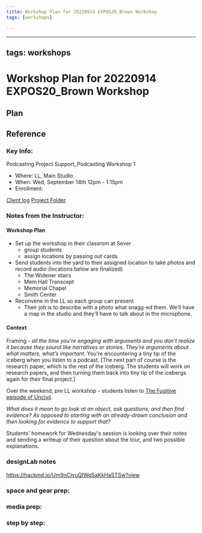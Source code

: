 ```yaml
---
title: Workshop Plan for 20220914 EXPOS20_Brown Workshop
tags: [workshops]

---
```


---
tags: workshops
---

# Workshop Plan for 20220914 EXPOS20_Brown Workshop

## Plan 

## Reference

### Key Info: 

Podcasting Project Support_Podcasting Workshop 1
* Where: LL, Main Studio
* When: Wed, September 14th 12pm - 1:15pm
* Enrollment:


[Client log](https://docs.google.com/document/d/1qA_l5IUP1QwRpy8J3d-H8Yoi-WTfa8yLAjDoqkGSiLk/edit#heading=h.1kfamjqfn9sx)
[Project Folder](https://drive.google.com/drive/folders/15uYSia8ukyY6TI1nuI2vcAq-4AT1Rzcb)


### Notes from the Instructor:

#### Workshop Plan

* Set up the workshop in their classrom at Sever
    * group students
    * assign locations by passing out cards
* Send students into the yard to their assigned location to take photos and record audio (locations below are finalized)
    * The Widener stairs
    * Mem Hall Transcept
    * Memorial Chapel
    * Smith Center
* Reconvene in the LL so each group can present
    * Their job is to describe with a photo what snagg-ed them. We’ll have a map in the studio and they’ll have to talk about in the microphone.
    

#### Context
Framing - *all the time you’re engaging with arguments and you don’t realize it because they sound like narratives or stories. They're arguments about what matters, what’s important.*
You’re encountering a tiny tip of the iceberg when you listen to a podcast. [The next part of course is the research paper, which is the rest of the iceberg. The students will work on research papers, and then turning them back into tiny tip of the icebergs again for their final project.]

Over the weekend, pre LL workshop - students listen to [The Fugitive episode of Uncivil](https://gimletmedia.com/shows/uncivil/z3hdrm). 

*What does it mean to go look at an object, ask questions, and then find evidence? As opposed to starting with an already-drawn conclusion and then looking for evidence to support that?*

Students' homework for Wednesday's session is looking over their notes and sending a writeup of their question about the tour, and two possible explanations. 




### designLab notes

https://hackmd.io/Um9nCjvuQIWqSaKkHaSTSw?view

### space and gear prep:

### media prep:

### step by step: